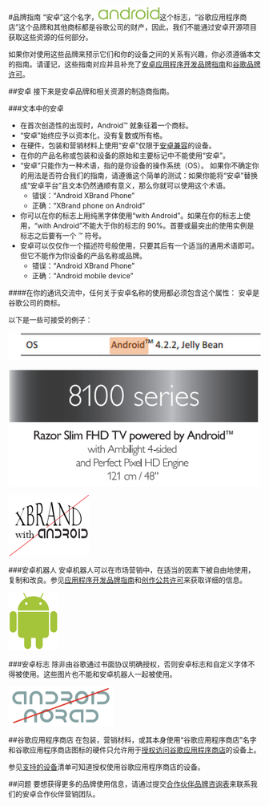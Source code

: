 #品牌指南
“安卓”这个名字，![](images/brandguidelines1.png)这个标志，“谷歌应用程序商店”这个品牌和其他商标都是谷歌公司的财产，因此，我们不能通过安卓开源项目获取这些资源的任何部分。

如果你对使用这些品牌来预示它们和你的设备之间的关系有兴趣，你必须遵循本文的指南。请谨记，这些指南对应并且补充了[安卓应用程序开发品牌指南](http://developer.android.com/distribute/tools/promote/brand.html)和[谷歌品牌许可](https://www.google.com/permissions/)。

##安卓
接下来是安卓品牌和相关资源的制造商指南。

###文本中的安卓
- 在首次创造性的出现时，Android™ 就象征着一个商标。
- “安卓”始终应予以资本化，没有复数或所有格。
- 在硬件，包装和营销材料上使用“安卓”仅限于[安卓兼容](https://source.android.com/compatibility/index.html)的设备。
- 在你的产品名称或包装和设备的原始和主要标记中不能使用“安卓”。
- “安卓”只能作为一种术语，指的是你设备的操作系统（OS）。 如果你不确定你的用法是否符合我们的指南，请遵循这个简单的测试：如果你能将“安卓”替换成“安卓平台”且文本仍然通顺有意义，那么你就可以使用这个术语。
	- 错误：“Android XBrand Phone”
	- 正确：“XBrand phone on Android”  
- 你可以在你的标志上用纯黑字体使用“with Android”。如果在你的标志上使用，“with Android”不能大于你的标志的 90%。首要或最突出的使用实例是标志之后要有一个 ™ 符号。
- 安卓可以仅仅作一个描述符号般使用，只要其后有一个适当的通用术语即可。但它不能作为你设备的产品名称或品牌。
	- 错误：“Android XBrand Phone”
	- 正确：“Android mobile device”

####在你的通讯交流中，任何关于安卓名称的使用都必须包含这个属性：
安卓是谷歌公司的商标。

以下是一些可接受的例子：
 
![](/images/brandguidelines2.png)

![](/images/brandguidelines3.png)

![](/images/brandguidelines4.png)

###安卓机器人
安卓机器人可以在市场营销中，在适当的因素下被自由地使用，复制和改良。参见[应用程序开发品牌指南](http://http://developer.android.com/distribute/tools/promote/brand.html)和[创作公共许可](https://creativecommons.org/licenses/by/3.0/)来获取详细的信息。

![](/images/brandguidelines5.png)

###安卓标志
除非由谷歌通过书面协议明确授权，否则安卓标志和自定义字体不得被使用。这些图片也不能和安卓机器人一起被使用。

![](/images/brandguidelines6.png)

##谷歌应用程序商店
在包装，营销材料，或其本身使用“谷歌应用程序商店”名字和谷歌应用程序商店图标的硬件只允许用于[授权访问谷歌应用程序商店](https://source.android.com/source/faqs.html#if-my-device-is-compatible-does-it-automatically-have-access-to-google-play-and-branding)的设备上。

参见[支持的设备](https://support.google.com/googleplay/answer/1727131)清单可知道授权使用谷歌应用程序商店的设备。

##问题
要想获得更多的品牌使用信息，请通过提交[合作伙伴品牌咨询表](https://support.google.com/googleplay/answer/1727131)来联系我们的安卓合作伙伴营销团队。